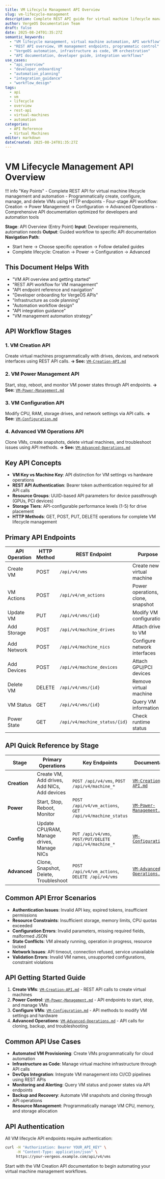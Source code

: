 ```yaml
---
title: VM Lifecycle Management API Overview
slug: vm-lifecycle-management
description: Complete REST API guide for virtual machine lifecycle management in VergeOS - create, manage, configure, and delete VMs programmatically
author: VergeOS Documentation Team
draft: false
date: 2025-08-24T01:35:27Z
semantic_keywords:
  - "VM lifecycle management, virtual machine automation, API workflow"
  - "REST API overview, VM management endpoints, programmatic control"
  - "VergeOS automation, infrastructure as code, VM orchestration"
  - "API documentation, developer guide, integration workflows"
use_cases:
  - "api_overview"
  - "developer_onboarding"
  - "automation_planning"
  - "integration_guidance"
  - "workflow_design"
tags:
  - api
  - vm
  - lifecycle
  - overview
  - rest-api
  - virtual-machines
  - automation
categories:
  - API Reference
  - Virtual Machines
editor: markdown
dateCreated: 2025-08-24T01:35:27Z
---
```


# VM Lifecycle Management API Overview

!!! info "Key Points"
    - Complete REST API for virtual machine lifecycle management and automation
    - Programmatically create, configure, manage, and delete VMs using HTTP endpoints
    - Four-stage API workflow: Creation → Power Management → Configuration → Advanced Operations
    - Comprehensive API documentation optimized for developers and automation tools

<!-- WORKFLOW CONTEXT -->
**Stage**: API Overview (Entry Point)
**Input**: Developer requirements, automation needs
**Output**: Guided workflow to specific API documentation
**Navigation Path**:
- Start here → Choose specific operation → Follow detailed guides
- Complete lifecycle: Creation → Power → Configuration → Advanced
<!-- END CONTEXT -->

## This Document Helps With
- "VM API overview and getting started"
- "REST API workflow for VM management"
- "API endpoint reference and navigation"
- "Developer onboarding for VergeOS APIs"
- "Infrastructure as code planning"
- "Automation workflow design"
- "API integration guidance"
- "VM management automation strategy"

## API Workflow Stages

### 1. VM Creation API
Create virtual machines programmatically with drives, devices, and network interfaces using REST API calls.
**→ See:** [`VM-Creation-API.md`](VM-Creation-API.md)

### 2. VM Power Management API
Start, stop, reboot, and monitor VM power states through API endpoints.
**→ See:** [`VM-Power-Management.md`](VM-Power-Management.md)

### 3. VM Configuration API
Modify CPU, RAM, storage drives, and network settings via API calls.
**→ See:** [`VM-Configuration.md`](VM-Configuration.md)

### 4. Advanced VM Operations API
Clone VMs, create snapshots, delete virtual machines, and troubleshoot issues using API methods.
**→ See:** [`VM-Advanced-Operations.md`](VM-Advanced-Operations.md)

## Key API Concepts

- **VM Key vs Machine Key**: API distinction for VM settings vs hardware operations
- **REST API Authentication**: Bearer token authentication required for all API calls
- **Resource Groups**: UUID-based API parameters for device passthrough (GPUs, PCI devices)
- **Storage Tiers**: API-configurable performance levels (1-5) for drive placement
- **HTTP Methods**: GET, POST, PUT, DELETE operations for complete VM lifecycle management

## Primary API Endpoints

| API Operation | HTTP Method | REST Endpoint | Purpose |
|---------------|-------------|---------------|---------|
| Create VM | POST | `/api/v4/vms` | Create new virtual machine |
| VM Actions | POST | `/api/v4/vm_actions` | Power operations, clone, snapshot |
| Update VM | PUT | `/api/v4/vms/{id}` | Modify VM configuration |
| Add Storage | POST | `/api/v4/machine_drives` | Attach drives to VM |
| Add Network | POST | `/api/v4/machine_nics` | Configure network interfaces |
| Add Devices | POST | `/api/v4/machine_devices` | Attach GPU/PCI devices |
| Delete VM | DELETE | `/api/v4/vms/{id}` | Remove virtual machine |
| VM Status | GET | `/api/v4/vms/{id}` | Query VM information |
| Power State | GET | `/api/v4/machine_status/{id}` | Check runtime status |

## API Quick Reference by Stage
| Stage | Primary Operations | Key Endpoints | Documentation |
|-------|-------------------|---------------|---------------|
| **Creation** | Create VM, Add drives, Add NICs, Add devices | `POST /api/v4/vms`, `POST /api/v4/machine_*` | [`VM-Creation-API.md`](VM-Creation-API.md) |
| **Power** | Start, Stop, Reboot, Monitor | `POST /api/v4/vm_actions`, `GET /api/v4/machine_status` | [`VM-Power-Management.md`](VM-Power-Management.md) |
| **Config** | Update CPU/RAM, Manage drives, Manage NICs | `PUT /api/v4/vms`, `POST/PUT/DELETE /api/v4/machine_*` | [`VM-Configuration.md`](VM-Configuration.md) |
| **Advanced** | Clone, Snapshot, Delete, Troubleshoot | `POST /api/v4/vm_actions`, `DELETE /api/v4/vms` | [`VM-Advanced-Operations.md`](VM-Advanced-Operations.md) |

## Common API Error Scenarios
- **Authentication Issues**: Invalid API key, expired tokens, insufficient permissions
- **Resource Constraints**: Insufficient storage, memory limits, CPU quotas exceeded
- **Configuration Errors**: Invalid parameters, missing required fields, malformed JSON
- **State Conflicts**: VM already running, operation in progress, resource locked
- **Network Issues**: API timeout, connection refused, service unavailable
- **Validation Errors**: Invalid VM names, unsupported configurations, constraint violations

## API Getting Started Guide

1. **Create VMs**: [`VM-Creation-API.md`](VM-Creation-API.md) - REST API calls to create virtual machines
2. **Power Control**: [`VM-Power-Management.md`](VM-Power-Management.md) - API endpoints to start, stop, and manage VMs  
3. **Configure VMs**: [`VM-Configuration.md`](VM-Configuration.md) - API methods to modify VM settings and hardware
4. **Advanced Operations**: [`VM-Advanced-Operations.md`](VM-Advanced-Operations.md) - API calls for cloning, backup, and troubleshooting

## Common API Use Cases

- **Automated VM Provisioning**: Create VMs programmatically for cloud automation
- **Infrastructure as Code**: Manage virtual machine infrastructure through API calls
- **DevOps Integration**: Integrate VM management into CI/CD pipelines using REST APIs
- **Monitoring and Alerting**: Query VM status and power states via API endpoints
- **Backup and Recovery**: Automate VM snapshots and cloning through API operations
- **Resource Management**: Programmatically manage VM CPU, memory, and storage allocation

## API Authentication

All VM lifecycle API endpoints require authentication:
```bash
curl -H "Authorization: Bearer YOUR_API_KEY" \
     -H "Content-Type: application/json" \
     https://your-vergeos.example.com/api/v4/vms
```

Start with the VM Creation API documentation to begin automating your virtual machine management workflows.